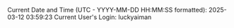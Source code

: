 Current Date and Time (UTC - YYYY-MM-DD HH:MM:SS formatted): 2025-03-12 03:59:23
Current User's Login: luckyaiman
